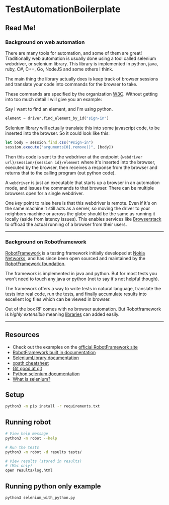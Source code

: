 # TestAutomationBoilerplate

## Read Me!

### Background on web automation

There are many tools for automation, and some of them are great! Traditionally web automation is usually done using a tool called selenium webdriver, or selenium library. This library is implemented in python, java, ruby, C#, C++, Go, NodeJS and some others I think.

The main thing the library actually does is keep track of browser sessions and translate your code into commands for the browser to take.

These commands are specified by the organization [W3C](https://www.w3.org/TR/webdriver1/). Without getting into too much detail I will give you an example:

Say I want to find an element, and I'm using python.

```python
element = driver.find_element_by_id("sign-in")
```

Selenium library will actually translate this into some javascript code, to be inserted into the browser. So it could look like this:

```javascript
let body = session.find.css("#sign-in")
session.execute("arguments[0].remove()", [body])
```

Then this code is sent to the webdriver at the endpoint `{webdriver url}/session/{session id}/element` where it's inserted into the browser, executed by the browser, then receives a response from the browser and returns that to the calling program (out python code).

A `webdriver` is just an executable that starts up a browser in an automation mode, and issues the commands to that browser. There can be multiple browsers open for a single webdriver.

One _key_ point to raise here is that this webdriver is remote. Even if it's on the same machine it still acts as a server, so moving the driver to your neighbors machine or across the globe should be the same as running it locally (aside from latency issues). This enables services like [Browserstack](http://browserstack.com) to offload the actual running of a browser from their users.

---

### Background on Robotframework

[RobotFramework](https://robotframework.org/) is a testing framework initially developed at [Nokia Networks](http://networks.nokia.com/), 
and has since been open sourced and maintained by the [RobotFramework foundation](http://robotframework.org/foundation).

The framework is implemented in java and python. But for most tests you won't need to touch any java or python (not to say it's not helpful though).

The framework offers a way to write tests in natural language, translate the tests into real code, run the tests, and finally accumulate results into excellent log files which can be viewed in browser.

Out of the box RF comes with no browser automation. But Robotframework is _highly extensible_ meaning [libraries](https://robotframework.org/#libraries) can added easily.

---
## Resources

* Check out the examples on the [official RobotFramework site](https://robotframework.org/)
* [RobotFramework built in documentation](http://robotframework.org/robotframework/latest/libraries/BuiltIn.html)
* [SeleniumLibrary documentation](http://robotframework.org/SeleniumLibrary/SeleniumLibrary.html)
* [xpath cheatsheet](https://devhints.io/xpath)
* [Git good at git](https://rogerdudler.github.io/git-guide/)
* [Python selenium documentation](https://selenium-python.readthedocs.io/)
* [What is selenium?](https://www.seleniumhq.org/docs/01_introducing_selenium.jsp)

## Setup

```bash
python3 -m pip install -r requirements.txt
```

## Running robot

```bash
# View help message
python3 -m robot --help

# Run the tests
python3 -m robot -d results tests/

# View results (stored in results)
# (Mac only)
open results/log.html
```

## Running python only example

```bash
python3 selenium_with_python.py
```
